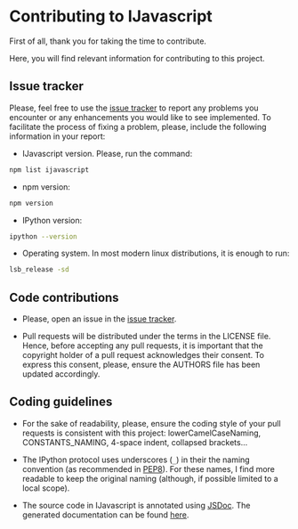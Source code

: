 # Contributing to IJavascript

First of all, thank you for taking the time to contribute.

Here, you will find relevant information for contributing to this project.

## Issue tracker

Please, feel free to use the [issue
tracker](https://github.com/n-riesco/ijavascript/issues) to report any problems
you encounter or any enhancements you would like to see implemented. To
facilitate the process of fixing a problem, please, include the following
information in your report:

- IJavascript version. Please, run the command:

```sh
npm list ijavascript
```

- npm version:

```sh
npm version
```

- IPython version:

```sh
ipython --version
```

- Operating system. In most modern linux distributions, it is enough to run:

```sh
lsb_release -sd
```

## Code contributions

- Please, open an issue in the [issue
  tracker](https://github.com/n-riesco/ijavascript/issues).

- Pull requests will be distributed under the terms in the LICENSE file. Hence,
  before accepting any pull requests, it is important that the copyright holder
  of a pull request acknowledges their consent. To express this consent, please,
  ensure the AUTHORS file has been updated accordingly.

## Coding guidelines

- For the sake of readability, please, ensure the coding style of your pull
  requests is consistent with this project: lowerCamelCaseNaming,
  CONSTANTS_NAMING, 4-space indent, collapsed brackets...

- The IPython protocol uses underscores (`_`) in their the naming convention (as
  recommended in [PEP8](https://www.python.org/dev/peps/pep-0008/)). For these
  names, I find more readable to keep the original naming (although, if possible
  limited to a local scope).

- The source code in IJavascript is annotated using
  [JSDoc](https://github.com/jsdoc3/jsdoc). The generated documentation can be
  found [here](https://github.com/n-riesco/ijavascript/tree/master/doc/jsdoc).
